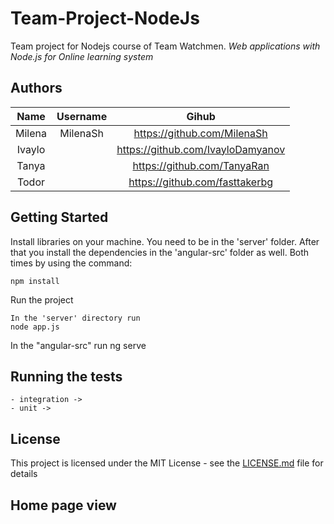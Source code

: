 # Team-Project-NodeJs
Team project for Nodejs course of Team Watchmen.
_Web applications with Node.js for Online learning system_

## Authors

|     Name      |   Username    |        Gihub                        |
| :------------:|:-------------:|:-----------------------------------:|
| Milena        | MilenaSh      | https://github.com/MilenaSh         |
| Ivaylo        |               | https://github.com/IvayloDamyanov   |
| Tanya         |               | https://github.com/TanyaRan         |
| Todor         |               | https://github.com/fasttakerbg      |

## Getting Started

Install libraries on your machine. You need to be in the 'server' folder. After that you install the dependencies in the 'angular-src' folder as well. Both times by using the command:
```
npm install
```
Run the project
```
In the 'server' directory run 
node app.js
```
In the "angular-src" run 
ng serve

## Running the tests

```
- integration -> 
- unit -> 
```
## License

This project is licensed under the MIT License - see the [LICENSE.md](LICENSE.md) file for details

## Home page view





